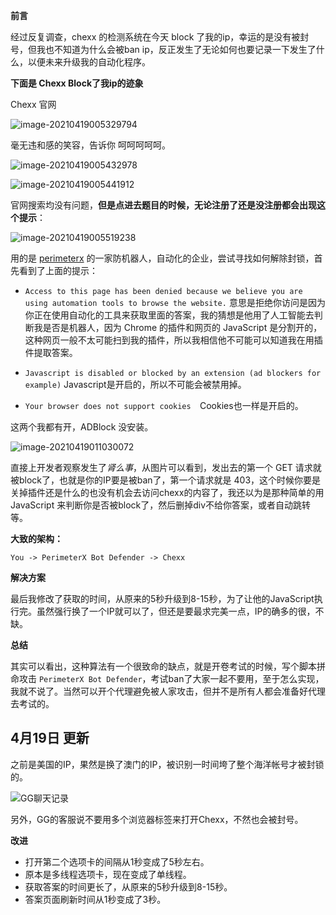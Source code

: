 **前言**

经过反复调查，chexx 的检测系统在今天 block 了我的ip，幸运的是没有被封号，但我也不知道为什么会被ban ip，反正发生了无论如何也要记录一下发生了什么，以便未来升级我的自动化程序。



**下面是 Chexx Block了我ip的迹象**

Chexx 官网

![image-20210419005329794](https://img.manesec.com/00/13.png)

毫无违和感的笑容，告诉你 呵呵呵呵呵。

![image-20210419005432978](https://img.manesec.com/00/14.png)

![image-20210419005441912](https://img.manesec.com/00/15.png)

官网搜索均没有问题，**但是点进去题目的时候，无论注册了还是没注册都会出现这个提示**：

![image-20210419005519238](https://img.manesec.com/00/16.png)

用的是 [perimeterx](https://www.perimeterx.com/whywasiblocked/) 的一家防机器人，自动化的企业，尝试寻找如何解除封锁，首先看到了上面的提示：

- `Access to this page has been denied because we believe you are using automation tools to browse the website.` 意思是拒绝你访问是因为你正在使用自动化的工具来获取里面的答案，我的猜想是他用了人工智能去判断我是否是机器人，因为 Chrome 的插件和网页的 JavaScript 是分割开的，这种网页一般不太可能扫到我的插件，所以我相信他不可能可以知道我在用插件提取答案。

- `Javascript is disabled or blocked by an extension (ad blockers for example)` Javascript是开启的，所以不可能会被禁用掉。
- `Your browser does not support cookies  `Cookies也一样是开启的。

这两个我都有开，ADBlock 没安装。

![image-20210419011030072](https://img.manesec.com/00/17.png)

直接上开发者观察发生了*肾么事*，从图片可以看到，发出去的第一个 GET 请求就被block了，也就是你的IP要是被ban了，第一个请求就是 403，这个时候你要是关掉插件还是什么的也没有机会去访问chexx的内容了，我还以为是那种简单的用 JavaScript 来判断你是否被block了，然后删掉div不给你答案，或者自动跳转等。

**大致的架构：**

```
You -> PerimeterX Bot Defender -> Chexx
```

**解决方案**

最后我修改了获取的时间，从原来的5秒升级到8-15秒，为了让他的JavaScript执行完。虽然强行换了一个IP就可以了，但还是要最求完美一点，IP的确多的很，不缺。

**总结**

其实可以看出，这种算法有一个很致命的缺点，就是开卷考试的时候，写个脚本拼命攻击 `PerimeterX Bot Defender`，考试ban了大家一起不要用，至于怎么实现，我就不说了。当然可以开个代理避免被人家攻击，但并不是所有人都会准备好代理去考试的。

## 4月19日 更新

之前是美国的IP，果然是换了澳门的IP，被识别一时间垮了整个海洋帐号才被封锁的。

![GG聊天记录](https://img.manesec.com/00/19.png)

另外，GG的客服说不要用多个浏览器标签来打开Chexx，不然也会被封号。

**改进**

- 打开第二个选项卡的间隔从1秒变成了5秒左右。
- 原本是多线程选项卡，现在变成了单线程。
- 获取答案的时间更长了，从原来的5秒升级到8-15秒。
- 答案页面刷新时间从1秒变成了3秒。
